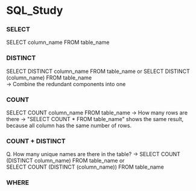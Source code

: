 # SQL_Study

### SELECT

SELECT column_name FROM table_name


### DISTINCT
SELECT DISTINCT column_name FROM table_name   or   SELECT DISTINCT (column_name) FROM table_name   
-> Combine the redundant components into one


### COUNT
SELECT COUNT column_name FROM table_name 
-> How many rows are there
-> "SELECT COUNT * FROM table_name" shows the same result, because all column has the same number of rows.


### COUNT + DISTINCT
Q. How many unique names are there in the table?
-> SELECT COUNT (DISTINCT column_name) FROM table_name 
    or  
   SELECT COUNT (DISTINCT (column_name)) FROM table_name
   

### WHERE



